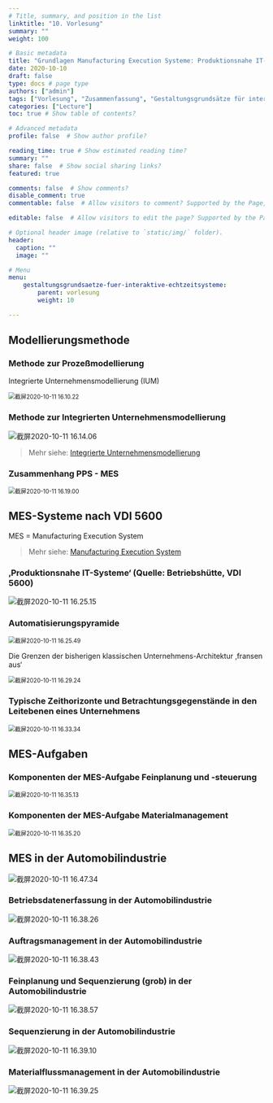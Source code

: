 ```yaml
---
# Title, summary, and position in the list
linktitle: "10. Vorlesung"
summary: ""
weight: 100

# Basic metadata
title: "Grundlagen Manufacturing Execution Systeme: Produktionsnahe IT-Systeme und Modellierung"
date: 2020-10-10
draft: false
type: docs # page type
authors: ["admin"]
tags: ["Vorlesung", "Zusammenfassung", "Gestaltungsgrundsätze für interaktive Echtzeitsysteme"]
categories: ["Lecture"]
toc: true # Show table of contents?

# Advanced metadata
profile: false  # Show author profile?

reading_time: true # Show estimated reading time?
summary: ""
share: false  # Show social sharing links?
featured: true

comments: false  # Show comments?
disable_comment: true
commentable: false  # Allow visitors to comment? Supported by the Page, Post, and Docs content types.

editable: false  # Allow visitors to edit the page? Supported by the Page, Post, and Docs content types.

# Optional header image (relative to `static/img/` folder).
header:
  caption: ""
  image: ""

# Menu
menu: 
    gestaltungsgrundsaetze-fuer-interaktive-echtzeitsysteme:
        parent: vorlesung
        weight: 10

---
```


## Modellierungsmethode

### Methode zur Prozeßmodellierung

Integrierte Unternehmensmodellierung (IUM)

<img src="https://raw.githubusercontent.com/EckoTan0804/upic-repo/master/uPic/截屏2020-10-11%2016.10.22.png" alt="截屏2020-10-11 16.10.22" style="zoom:80%;" />

### Methode zur Integrierten Unternehmensmodellierung

![截屏2020-10-11 16.14.06](https://raw.githubusercontent.com/EckoTan0804/upic-repo/master/uPic/截屏2020-10-11%2016.14.06.png)

> Mehr siehe: [Integrierte Unternehmensmodellierung](https://de.wikipedia.org/wiki/Integrierte_Unternehmensmodellierung)

### Zusammenhang PPS - MES

<img src="https://raw.githubusercontent.com/EckoTan0804/upic-repo/master/uPic/截屏2020-10-11%2016.19.00.png" alt="截屏2020-10-11 16.19.00" style="zoom:80%;" />

## MES-Systeme nach VDI 5600

MES = Manufacturing Execution System

> Mehr siehe: [Manufacturing Execution System](https://de.wikipedia.org/wiki/Manufacturing_Execution_System)

### ‚Produktionsnahe IT-Systeme‘ (Quelle: Betriebshütte, VDI 5600)

![截屏2020-10-11 16.25.15](https://raw.githubusercontent.com/EckoTan0804/upic-repo/master/uPic/截屏2020-10-11%2016.25.15.png)

### Automatisierungspyramide

<img src="https://raw.githubusercontent.com/EckoTan0804/upic-repo/master/uPic/截屏2020-10-11%2016.25.49.png" alt="截屏2020-10-11 16.25.49" style="zoom:80%;" />

Die Grenzen der bisherigen klassischen Unternehmens-Architektur ‚fransen aus‘

<img src="https://raw.githubusercontent.com/EckoTan0804/upic-repo/master/uPic/截屏2020-10-11%2016.29.24.png" alt="截屏2020-10-11 16.29.24" style="zoom:80%;" />

### Typische Zeithorizonte und Betrachtungsgegenstände in den Leitebenen eines Unternehmens
<img src="https://raw.githubusercontent.com/EckoTan0804/upic-repo/master/uPic/截屏2020-10-11%2016.33.34.png" alt="截屏2020-10-11 16.33.34" style="zoom:80%;" />

## MES-Aufgaben

### Komponenten der MES-Aufgabe Feinplanung und -steuerung

<img src="https://raw.githubusercontent.com/EckoTan0804/upic-repo/master/uPic/截屏2020-10-11%2016.35.13.png" alt="截屏2020-10-11 16.35.13" style="zoom:80%;" />

### Komponenten der MES-Aufgabe Materialmanagement

<img src="https://raw.githubusercontent.com/EckoTan0804/upic-repo/master/uPic/截屏2020-10-11%2016.35.20.png" alt="截屏2020-10-11 16.35.20" style="zoom:80%;" />

## MES in der Automobilindustrie

![截屏2020-10-11 16.47.34](https://raw.githubusercontent.com/EckoTan0804/upic-repo/master/uPic/截屏2020-10-11%2016.47.34.png)

### Betriebsdatenerfassung in der Automobilindustrie

![截屏2020-10-11 16.38.26](https://raw.githubusercontent.com/EckoTan0804/upic-repo/master/uPic/截屏2020-10-11%2016.38.26.png)

### Auftragsmanagement in der Automobilindustrie

<img src="https://raw.githubusercontent.com/EckoTan0804/upic-repo/master/uPic/截屏2020-10-11%2016.38.43.png" alt="截屏2020-10-11 16.38.43" />

### Feinplanung und Sequenzierung (grob) in der Automobilindustrie

![截屏2020-10-11 16.38.57](https://raw.githubusercontent.com/EckoTan0804/upic-repo/master/uPic/截屏2020-10-11%2016.38.57.png)

### Sequenzierung in der Automobilindustrie

<img src="https://raw.githubusercontent.com/EckoTan0804/upic-repo/master/uPic/截屏2020-10-11%2016.39.10.png" alt="截屏2020-10-11 16.39.10" />

### Materialflussmanagement in der Automobilindustrie

![截屏2020-10-11 16.39.25](https://raw.githubusercontent.com/EckoTan0804/upic-repo/master/uPic/截屏2020-10-11%2016.39.25.png)